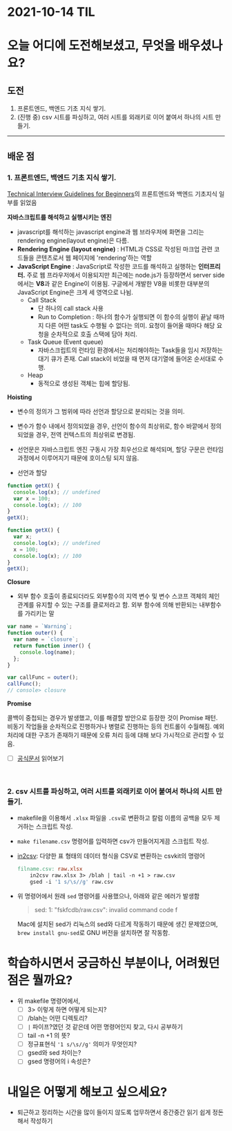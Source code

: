 # 2021-10-14 TIL 

# 오늘 어디에 도전해보셨고, 무엇을 배우셨나요?
## 도전
1. 프론트엔드, 백엔드 기초 지식 쌓기. 
2. (진행 중) csv 시트를 파싱하고, 여러 시트를 외래키로 이어 붙여서 하나의 시트 만들기. 

---

## 배운 점 
### 1. 프론트엔드, 백엔드 기초 지식 쌓기. 

[Technical Interview Guidelines for Beginners](https://github.com/JaeYeopHan/Interview_Question_for_Beginner)의 프론트엔드와 백엔드 기초지식 일부를 읽었음 


**자바스크립트를 해석하고 실행시키는 엔진**

- javascript를 해석하는 javascript engine과 웹 브라우저에 화면을 그리는 rendering engine(layout engine)은 다름. 
- **Rendering Engine (layout engine)**
: HTML과 CSS로 작성된 마크업 관련 코드들을 콘텐츠로서 웹 페이지에 'rendering'하는 역할
- **JavaScript Engine**
: JavaScript로 작성한 코드를 해석하고 실행하는 **인터프리터.** 주로 웹 프라우저에서 이용되지만 최근에는 node.js가 등장하면서 server side에서는 **V8**과 같은 Engine이 이용됨. 
구글에서 개발한 V8을 비롯한 대부분의 JavaScript Engine은 크게 세 영역으로 나뉨.
  - Call Stack
    - 단 하나의 call stack 사용 
    - Run to Completion
    : 하나의 함수가 실행되면 이 함수의 실행이 끝날 때까지 다른 어떤 task도 수행될 수 없다는 의미. 요청이 들어올 때마다 해당 요청을 순차적으로 호출 스택에 담아 처리.
  - Task Queue (Event queue)
    - 자바스크립트의 런타임 환경에서는 처리해야하는 Task들을 임시 저장하는 대기 큐가 존재. Call stack이 비었을 때 먼저 대기열에 들어온 순서대로 수행.
  - Heap
    - 동적으로 생성된 객체는 힙에 할당됨. 


**Hoisting**

- 변수의 정의가 그 범위에 따라 선언과 할당으로 분리되는 것을 의미.
- 변수가 함수 내에서 정의되었을 경우, 선언이 함수의 최상위로, 함수 바깥에서 정의되었을 경우, 전역 컨텍스트의 최상위로 변경됨. 
- 선언문은 자바스크립트 엔진 구동시 가장 최우선으로 해석되며, 할당 구문은 런타임 과정에서 이루어지기 때문에 호이스팅 되지 않음.

- 선언과 할당 

```javascript
function getX() {
  console.log(x); // undefined
  var x = 100;
  console.log(x); // 100
}
getX();

function getX() {
  var x;
  console.log(x); // undefined
  x = 100;
  console.log(x); // 100
}
getX();
```


**Closure**

- 외부 함수 호출이 종료되더라도 외부함수의 지역 변수 및 변수 스코프 객체의 체인관계를 유지할 수 있는 구조를 클로저라고 함. 외부 함수에 의해 반환되는 내부함수를 가리키는 말 

```javascript
var name = `Warning`;
function outer() {
  var name = `closure`;
  return function inner() {
    console.log(name);
  };
}

var callFunc = outer();
callFunc();
// console> closure
```


**Promise**

콜백이 중첩되는 경우가 발생했고, 이를 해결할 방안으로 등장한 것이 Promise 패턴. 비동기 작업들을 순차적으로 진행하거나 병렬로 진행하는 등의 컨트롤이 수월해짐. 예외 처리에 대한 구조가 존재하기 때문에 오류 처리 등에 대해 보다 가시적으로 관리할 수 있음. 
- [ ] [공식문서](https://developer.mozilla.org/en-US/docs/Web/JavaScript/Reference/Global_Objects/Promise ) 읽어보기
<br/>


### 2. csv 시트를 파싱하고, 여러 시트를 외래키로 이어 붙여서 하나의 시트 만들기. 
- makefile을 이용해서 `.xlsx` 파일을 `.csv`로 변환하고 칼럼 이름의 공백을 모두 제거하는 스크립트 작성. 
- `make filename.csv` 명령어를 입력하면 csv가 만들어지게끔 스크립트 작성. 
- [in2csv](https://csvkit.readthedocs.io/en/1.0.2/scripts/in2csv.html): 다양한 표 형태의 데이터 형식을 CSV로 변환하는 csvkit의 명령어 
    ```makefile
    filname.csv: raw.xlsx
        in2csv raw.xlsx 3> /blah | tail -n +1 > raw.csv
        gsed -i '1 s/\s//g' raw.csv
    ```
- 위 명령어에서 원래 `sed` 명령어를 사용했으나, 아래와 같은 에러가 발생함
    > sed: 1: "fskfcdb/raw.csv": invalid command code f
    
    Mac에 설치된 sed가 리눅스의 sed와 다르게 작동하기 때문에 생긴 문제였으며, `brew install gnu-sed`로 GNU 버전을 설치하면 잘 작동함.


# 학습하시면서 궁금하신 부분이나, 어려웠던 점은 뭘까요?
- 위 makefile 명령어에서,
    - [ ] 3> 이렇게 하면 어떻게 되는지?
    - [ ] /blah는 어떤 디렉토리?
    - [ ] `|`  파이프?였던 것 같은데 어떤 명령어인지 찾고, 다시 공부하기
    - [ ] tail -n +1 의 뜻? 
    - [ ] 정규표현식 `'1 s/\s//g'` 의미가 무엇인지?
    - [ ] gsed와 sed 차이는?
    - [ ] gsed 명령어의 i 속성은?

# 내일은 어떻게 해보고 싶으세요?
- 퇴근하고 정리하는 시간을 많이 들이지 않도록 업무하면서 중간중간 읽기 쉽게 정돈해서 작성하기 



